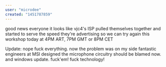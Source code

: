 ```yaml
---
user: "microdee"
created: "1451787859"
---
```


good news everyone it looks like vjc4's ISP pulled themselves together and started to serve the speed they're advertising so we can try again this workshop today at 4PM ART, 7PM GMT or 8PM CET

Update: nope fuck everything. now the problem was on my side fantastic engineers at MSI designed the microphone circuitry should be blamed now. and windows update. fuck'em! fuck technology!
